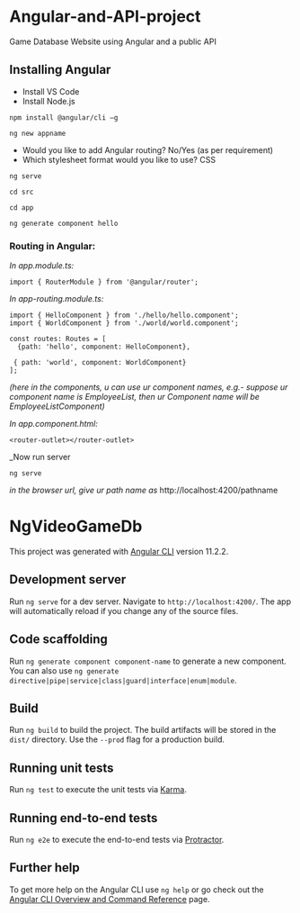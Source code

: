 # Angular-and-API-project
Game Database Website using Angular and a public API


## Installing Angular
- Install VS Code
- Install Node.js

```
npm install @angular/cli –g
```
```
ng new appname
```
- Would you like to add Angular routing? No/Yes (as per requirement)
- Which stylesheet format would you like to use? CSS

```
ng serve
```

```
cd src
```

```
cd app
```

```
ng generate component hello
```


### Routing in Angular:
 
_In app.module.ts:_

```
import { RouterModule } from '@angular/router';
```

_In app-routing.module.ts:_

```
import { HelloComponent } from './hello/hello.component';
import { WorldComponent } from './world/world.component';

const routes: Routes = [
  {path: 'hello', component: HelloComponent},
 
 { path: 'world', component: WorldComponent} 
];

```

_(here in the components, u can use ur component names, e.g.- suppose ur component name is EmployeeList, then ur Component name will be EmployeeListComponent)_
 
_In app.component.html:_

```
<router-outlet></router-outlet>
```
 
_Now run server 

```
ng serve
``` 

_in the browser url, give ur path name as_ http://localhost:4200/pathname 


# NgVideoGameDb

This project was generated with [Angular CLI](https://github.com/angular/angular-cli) version 11.2.2.

## Development server

Run `ng serve` for a dev server. Navigate to `http://localhost:4200/`. The app will automatically reload if you change any of the source files.

## Code scaffolding

Run `ng generate component component-name` to generate a new component. You can also use `ng generate directive|pipe|service|class|guard|interface|enum|module`.

## Build

Run `ng build` to build the project. The build artifacts will be stored in the `dist/` directory. Use the `--prod` flag for a production build.

## Running unit tests

Run `ng test` to execute the unit tests via [Karma](https://karma-runner.github.io).

## Running end-to-end tests

Run `ng e2e` to execute the end-to-end tests via [Protractor](http://www.protractortest.org/).

## Further help

To get more help on the Angular CLI use `ng help` or go check out the [Angular CLI Overview and Command Reference](https://angular.io/cli) page.
